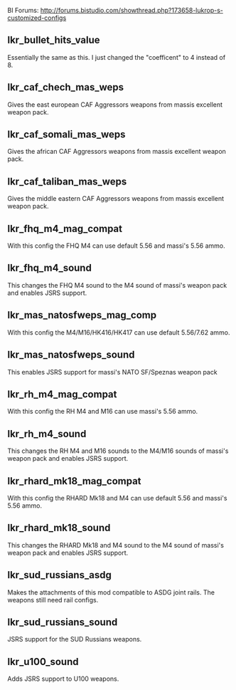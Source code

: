BI Forums: http://forums.bistudio.com/showthread.php?173658-lukrop-s-customized-configs

lkr_bullet_hits_value
--------------
Essentially the same as this. I just changed the "coefficent" to 4 instead of 8.

lkr_caf_chech_mas_weps
--------------
Gives the east european CAF Aggressors weapons from massis excellent weapon pack.

lkr_caf_somali_mas_weps
--------------
Gives the african CAF Aggressors weapons from massis excellent weapon pack.

lkr_caf_taliban_mas_weps
--------------
Gives the middle eastern CAF Aggressors weapons from massis excellent weapon pack.

lkr_fhq_m4_mag_compat
--------------
With this config the FHQ M4 can use default 5.56 and massi's 5.56 ammo.

lkr_fhq_m4_sound
--------------
This changes the FHQ M4 sound to the M4 sound of massi's weapon pack and enables JSRS support.

lkr_mas_natosfweps_mag_comp
--------------
With this config the M4/M16/HK416/HK417 can use default 5.56/7.62 ammo.

lkr_mas_natosfweps_sound
--------------
This enables JSRS support for massi's NATO SF/Speznas weapon pack

lkr_rh_m4_mag_compat
--------------
With this config the RH M4 and M16 can use massi's 5.56 ammo.

lkr_rh_m4_sound
--------------
This changes the RH M4 and M16 sounds to the M4/M16 sounds of massi's weapon pack and enables JSRS support.

lkr_rhard_mk18_mag_compat
--------------
With this config the RHARD Mk18 and M4 can use default 5.56 and massi's 5.56 ammo.

lkr_rhard_mk18_sound
--------------
This changes the RHARD Mk18 and M4 sound to the M4 sound of massi's weapon pack and enables JSRS support.

lkr_sud_russians_asdg
--------------
Makes the attachments of this mod compatible to ASDG joint rails. The weapons still need rail configs.

lkr_sud_russians_sound
--------------
JSRS support for the SUD Russians weapons.

lkr_u100_sound
--------------
Adds JSRS support to U100 weapons.

